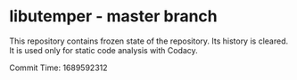 # libutemper - master branch

This repository contains frozen state of the repository.
Its history is cleared. It is used only for static code
analysis with Codacy.

Commit Time: 1689592312